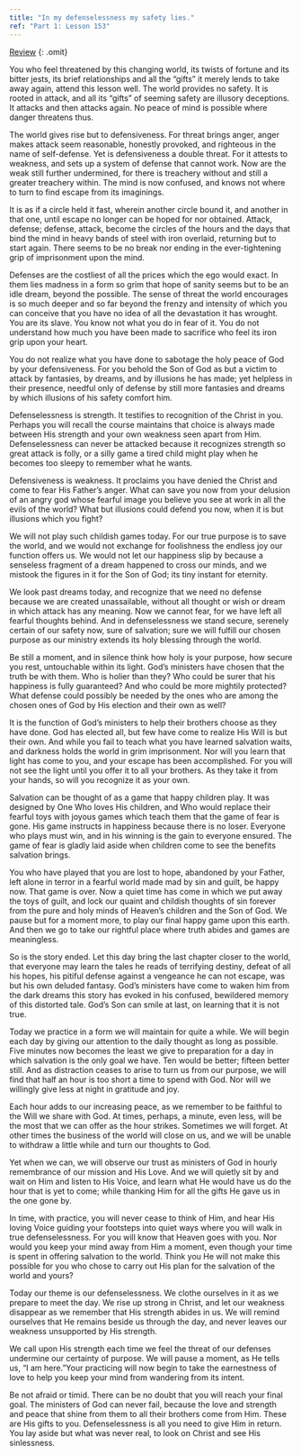 ```yaml
---
title: "In my defenselessness my safety lies."
ref: "Part 1: Lesson 153"
---
```


<a class="hide-review" href="/acim/workbook/l172/#l153">Review</a>
{: .omit}

You who feel threatened by this changing world, its twists of fortune
and its bitter jests, its brief relationships and all the “gifts” it
merely lends to take away again, attend this lesson well. The world
provides no safety. It is rooted in attack, and all its “gifts” of
seeming safety are illusory deceptions. It attacks and then attacks
again. No peace of mind is possible where danger threatens thus.

The world gives rise but to defensiveness. For threat brings anger,
anger makes attack seem reasonable, honestly provoked, and righteous in
the name of self-defense. Yet is defensiveness a double threat. For it
attests to weakness, and sets up a system of defense that cannot work.
Now are the weak still further undermined, for there is treachery
without and still a greater treachery within. The mind is now confused,
and knows not where to turn to find escape from its imaginings.

It is as if a circle held it fast, wherein another circle bound it, and
another in that one, until escape no longer can be hoped for nor
obtained. Attack, defense; defense, attack, become the circles of the
hours and the days that bind the mind in heavy bands of steel with iron
overlaid, returning but to start again. There seems to be no break nor
ending in the ever-tightening grip of imprisonment upon the mind.

Defenses are the costliest of all the prices which the ego would exact.
In them lies madness in a form so grim that hope of sanity seems but to
be an idle dream, beyond the possible. The sense of threat the world
encourages is so much deeper and so far beyond the frenzy and intensity
of which you can conceive that you have no idea of all the devastation
it has wrought. You are its slave. You know not what you do in fear of
it. You do not understand how much you have been made to sacrifice who
feel its iron grip upon your heart.

You do not realize what you have done to sabotage the holy peace of God
by your defensiveness. For you behold the Son of God as but a victim to
attack by fantasies, by dreams, and by illusions he has made; yet
helpless in their presence, needful only of defense by
still more fantasies and dreams by which illusions of his safety comfort
him.

Defenselessness is strength. It testifies to recognition of the Christ
in you. Perhaps you will recall the course maintains that choice is
always made between His strength and your own weakness seen apart from
Him. Defenselessness can never be attacked because it recognizes
strength so great attack is folly, or a silly game a tired child might
play when he becomes too sleepy to remember what he wants.

Defensiveness is weakness. It proclaims you have denied the Christ and
come to fear His Father’s anger. What can save you now from your
delusion of an angry god whose fearful image you believe you see at work
in all the evils of the world? What but illusions could defend you now,
when it is but illusions which you fight?

We will not play such childish games today. For our true purpose is to
save the world, and we would not exchange for foolishness the endless
joy our function offers us. We would not let our happiness slip by
because a senseless fragment of a dream happened to cross our minds, and
we mistook the figures in it for the Son of God; its tiny instant for
eternity.

We look past dreams today, and recognize that we need no defense because
we are created unassailable, without all thought or wish or dream in
which attack has any meaning. Now we cannot fear, for we have left all
fearful thoughts behind. And in defenselessness we stand secure,
serenely certain of our safety now, sure of salvation; sure we will
fulfill our chosen purpose as our ministry extends its holy blessing
through the world.

Be still a moment, and in silence think how holy is your purpose, how
secure you rest, untouchable within its light. God’s ministers have
chosen that the truth be with them. Who is holier than they? Who could
be surer that his happiness is fully guaranteed? And who could be more
mightily protected? What defense could possibly be needed by the ones
who are among the chosen ones of God by His election and their own as
well?

It is the function of God’s ministers to help their brothers choose as
they have done. God has elected all, but few have come to realize His
Will is but their own. And while you fail to teach what you have learned
salvation waits, and darkness holds the world in
grim imprisonment. Nor will you learn that light has come to you, and
your escape has been accomplished. For you will not see the light until
you offer it to all your brothers. As they take it from your hands, so
will you recognize it as your own.

Salvation can be thought of as a game that happy children play. It was
designed by One Who loves His children, and Who would replace their
fearful toys with joyous games which teach them that the game of fear is
gone. His game instructs in happiness because there is no loser.
Everyone who plays must win, and in his winning is the gain to everyone
ensured. The game of fear is gladly laid aside when children come to see
the benefits salvation brings.

You who have played that you are lost to hope, abandoned by your Father,
left alone in terror in a fearful world made mad by sin and guilt, be
happy now. That game is over. Now a quiet time has come in which we put
away the toys of guilt, and lock our quaint and childish thoughts of sin
forever from the pure and holy minds of Heaven’s children and the Son of
God. We pause but for a moment more, to play our final happy game upon
this earth. And then we go to take our rightful place where truth abides
and games are meaningless.

So is the story ended. Let this day bring the last chapter closer to the
world, that everyone may learn the tales he reads of terrifying destiny,
defeat of all his hopes, his pitiful defense against a vengeance he can
not escape, was but his own deluded fantasy. God’s ministers have come
to waken him from the dark dreams this story has evoked in his confused,
bewildered memory of this distorted tale. God’s Son can smile at last,
on learning that it is not true.

Today we practice in a form we will maintain for quite a while. We will
begin each day by giving our attention to the daily thought as long as
possible. Five minutes now becomes the least we give to preparation for
a day in which salvation is the only goal we have. Ten would be better;
fifteen better still. And as distraction ceases to arise to turn us from
our purpose, we will find that half an hour is too short a time to spend
with God. Nor will we willingly give less at night in gratitude and joy.

Each hour adds to our increasing peace, as we remember to be faithful to
the Will we share with God. At times, perhaps, a minute,
even less, will be the most that we can offer as the hour strikes.
Sometimes we will forget. At other times the business of the world will
close on us, and we will be unable to withdraw a little while and turn
our thoughts to God.

Yet when we can, we will observe our trust as ministers of God in hourly
remembrance of our mission and His Love. And we will quietly sit by and
wait on Him and listen to His Voice, and learn what He would have us do
the hour that is yet to come; while thanking Him for all the gifts He
gave us in the one gone by.

In time, with practice, you will never cease to think of Him, and hear
His loving Voice guiding your footsteps into quiet ways where you will
walk in true defenselessness. For you will know that Heaven goes with
you. Nor would you keep your mind away from Him a moment, even though
your time is spent in offering salvation to the world. Think you He will
not make this possible for you who chose to carry out His plan for the
salvation of the world and yours?

Today our theme is our defenselessness. We clothe ourselves in it as we
prepare to meet the day. We rise up strong in Christ, and let our
weakness disappear as we remember that His strength abides in us. We
will remind ourselves that He remains beside us through the day, and
never leaves our weakness unsupported by His strength.

We call upon His strength each time we feel the threat of our defenses
undermine our certainty of purpose. We will pause a moment, as He tells
us, “I am here.”Your practicing will now begin to take the earnestness
of love to help you keep your mind from wandering from its intent.

Be not afraid or timid. There can be no doubt that you will reach your
final goal. The ministers of God can never fail, because the love and
strength and peace that shine from them to all their brothers come from
Him. These are His gifts to you. Defenselessness is all you need to give
Him in return. You lay aside but what was never real, to look on Christ
and see His sinlessness.

